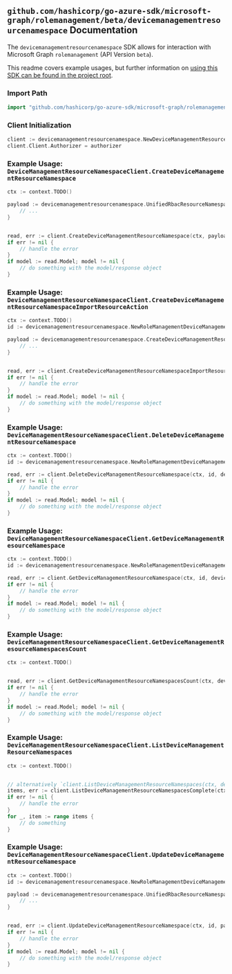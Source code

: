 
## `github.com/hashicorp/go-azure-sdk/microsoft-graph/rolemanagement/beta/devicemanagementresourcenamespace` Documentation

The `devicemanagementresourcenamespace` SDK allows for interaction with Microsoft Graph `rolemanagement` (API Version `beta`).

This readme covers example usages, but further information on [using this SDK can be found in the project root](https://github.com/hashicorp/go-azure-sdk/tree/main/docs).

### Import Path

```go
import "github.com/hashicorp/go-azure-sdk/microsoft-graph/rolemanagement/beta/devicemanagementresourcenamespace"
```


### Client Initialization

```go
client := devicemanagementresourcenamespace.NewDeviceManagementResourceNamespaceClientWithBaseURI("https://graph.microsoft.com")
client.Client.Authorizer = authorizer
```


### Example Usage: `DeviceManagementResourceNamespaceClient.CreateDeviceManagementResourceNamespace`

```go
ctx := context.TODO()

payload := devicemanagementresourcenamespace.UnifiedRbacResourceNamespace{
	// ...
}


read, err := client.CreateDeviceManagementResourceNamespace(ctx, payload, devicemanagementresourcenamespace.DefaultCreateDeviceManagementResourceNamespaceOperationOptions())
if err != nil {
	// handle the error
}
if model := read.Model; model != nil {
	// do something with the model/response object
}
```


### Example Usage: `DeviceManagementResourceNamespaceClient.CreateDeviceManagementResourceNamespaceImportResourceAction`

```go
ctx := context.TODO()
id := devicemanagementresourcenamespace.NewRoleManagementDeviceManagementResourceNamespaceID("unifiedRbacResourceNamespaceId")

payload := devicemanagementresourcenamespace.CreateDeviceManagementResourceNamespaceImportResourceActionRequest{
	// ...
}


read, err := client.CreateDeviceManagementResourceNamespaceImportResourceAction(ctx, id, payload, devicemanagementresourcenamespace.DefaultCreateDeviceManagementResourceNamespaceImportResourceActionOperationOptions())
if err != nil {
	// handle the error
}
if model := read.Model; model != nil {
	// do something with the model/response object
}
```


### Example Usage: `DeviceManagementResourceNamespaceClient.DeleteDeviceManagementResourceNamespace`

```go
ctx := context.TODO()
id := devicemanagementresourcenamespace.NewRoleManagementDeviceManagementResourceNamespaceID("unifiedRbacResourceNamespaceId")

read, err := client.DeleteDeviceManagementResourceNamespace(ctx, id, devicemanagementresourcenamespace.DefaultDeleteDeviceManagementResourceNamespaceOperationOptions())
if err != nil {
	// handle the error
}
if model := read.Model; model != nil {
	// do something with the model/response object
}
```


### Example Usage: `DeviceManagementResourceNamespaceClient.GetDeviceManagementResourceNamespace`

```go
ctx := context.TODO()
id := devicemanagementresourcenamespace.NewRoleManagementDeviceManagementResourceNamespaceID("unifiedRbacResourceNamespaceId")

read, err := client.GetDeviceManagementResourceNamespace(ctx, id, devicemanagementresourcenamespace.DefaultGetDeviceManagementResourceNamespaceOperationOptions())
if err != nil {
	// handle the error
}
if model := read.Model; model != nil {
	// do something with the model/response object
}
```


### Example Usage: `DeviceManagementResourceNamespaceClient.GetDeviceManagementResourceNamespacesCount`

```go
ctx := context.TODO()


read, err := client.GetDeviceManagementResourceNamespacesCount(ctx, devicemanagementresourcenamespace.DefaultGetDeviceManagementResourceNamespacesCountOperationOptions())
if err != nil {
	// handle the error
}
if model := read.Model; model != nil {
	// do something with the model/response object
}
```


### Example Usage: `DeviceManagementResourceNamespaceClient.ListDeviceManagementResourceNamespaces`

```go
ctx := context.TODO()


// alternatively `client.ListDeviceManagementResourceNamespaces(ctx, devicemanagementresourcenamespace.DefaultListDeviceManagementResourceNamespacesOperationOptions())` can be used to do batched pagination
items, err := client.ListDeviceManagementResourceNamespacesComplete(ctx, devicemanagementresourcenamespace.DefaultListDeviceManagementResourceNamespacesOperationOptions())
if err != nil {
	// handle the error
}
for _, item := range items {
	// do something
}
```


### Example Usage: `DeviceManagementResourceNamespaceClient.UpdateDeviceManagementResourceNamespace`

```go
ctx := context.TODO()
id := devicemanagementresourcenamespace.NewRoleManagementDeviceManagementResourceNamespaceID("unifiedRbacResourceNamespaceId")

payload := devicemanagementresourcenamespace.UnifiedRbacResourceNamespace{
	// ...
}


read, err := client.UpdateDeviceManagementResourceNamespace(ctx, id, payload, devicemanagementresourcenamespace.DefaultUpdateDeviceManagementResourceNamespaceOperationOptions())
if err != nil {
	// handle the error
}
if model := read.Model; model != nil {
	// do something with the model/response object
}
```
